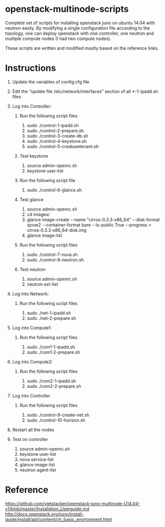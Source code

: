 # openstack-multinode-scripts

Complete set of scripts for installing openstack juno on ubuntu 14.04 with neutron easily. By modifying a single configuration file according to the topology, one can deploy openstack with one controller, one neutron and multiple compute nodes (I had two compute nodes). 

These scripts are written and modified mostly based on the reference links.

# Instructions

1. Update the variables of config.cfg file

2. Edit the “update file /etc/network/interfaces” section of all *-1-ipadd.sh files

3. Log into Controller:

	1. Run the following script files

		1. sudo ./control-1-ipadd.sh
		2. sudo ./control-2-prepare.sh
		3. sudo ./control-3-create-db.sh
		4. sudo ./control-4-keystone.sh
		5. sudo ./control-5-creatusetenant.sh
		
	2. Test keystone
	
		1. source admin-openrc.sh
		2. keystone user-list
		
	3. Run the following script file
	
		1. sudo ./control-6-glance.sh
		
	4. Test glance
	
		1. source admin-openrc.sh
		2. cd images/
		3. glance image-create --name "cirros-0.3.3-x86_64" --disk-format qcow2 --container-format bare --is-public True --progress < cirros-0.3.3-x86_64-disk.img
		4. glance image-list
		
	5. Run the following script files
	
		1. sudo ./control-7-nova.sh
		2. sudo ./control-8-neutron.sh
	
	6. Test neutron
		
		1. source admin-openrc.sh
		2. neutron ext-list

4. Log into Network:
	
	1. Run the following script files
		
		1. sudo ./net-1-ipadd.sh
		2. sudo ./net-2-prepare.sh

5. Log into Compute1:
	
	1. Run the following script files
		
		1. sudo ./com1-1-ipadd.sh
		2. sudo ./com1-2-prepare.sh

6. Log into Compute2:
	
	1. Run the following script files
		
		1. sudo ./com2-1-ipadd.sh
		2. sudo ./com2-2-prepare.sh

7. Log into Controller
	
	1. Run the following script files
		
		1. sudo ./control-9-create-net.sh
		2. sudo ./control-10-horizon.sh

8. Restart all the nodes

9. Test on controller
	
	1. source admin-openrc.sh
	2. keystone user-list
	3. nova service-list
	4. glance image-list
	5. neutron agent-list

# Reference

<https://github.com/vietstacker/openstack-juno-multinode-U14.04-v1/blob/master/Installation_Userguide.md>
<http://docs.openstack.org/juno/install-guide/install/apt/content/ch_basic_environment.html>

